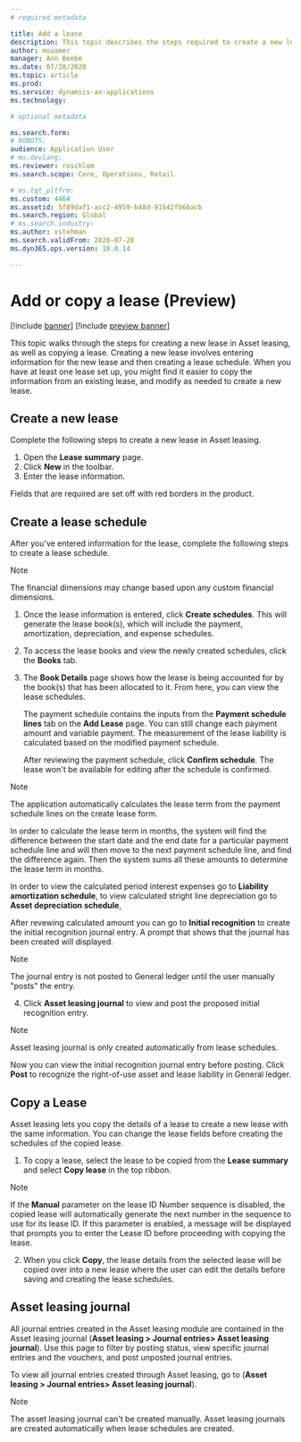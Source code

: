 ```yaml
---
# required metadata

title: Add a lease
description: This topic describes the steps required to create a new lease by entering information for it in Asset leasing, or by copying information from an existing lease.
author: moaamer
manager: Ann Beebe
ms.date: 07/28/2020
ms.topic: article
ms.prod: 
ms.service: dynamics-ax-applications
ms.technology: 

# optional metadata

ms.search.form: 
# ROBOTS: 
audience: Application User
# ms.devlang: 
ms.reviewer: roschlom
ms.search.scope: Core, Operations, Retail

# ms.tgt_pltfrm: 
ms.custom: 4464
ms.assetid: 5f89daf1-acc2-4959-b48d-91542fb6bacb
ms.search.region: Global
# ms.search.industry: 
ms.author: vstehman
ms.search.validFrom: 2020-07-28
ms.dyn365.ops.version: 10.0.14

---
```


# Add or copy a lease (Preview)

[!include [banner](../includes/banner.md)]
[!include [preview banner](../includes/preview-banner.md)]

This topic walks through the steps for creating a new lease in Asset leasing, as well as copying a lease. Creating a new lease involves entering information for the new lease and then creating a lease schedule. When you have at least one lease set up, you might find it easier to copy the information from an existing lease, and modify as needed to create a new lease. 

## Create a new lease

Complete the following steps to create a new lease in Asset leasing.

1.	Open the **Lease summary** page.
2.	Click **New** in the toolbar.
3.	Enter the lease information.

Fields that are required are set off with red borders in the product. 

## Create a lease schedule

After you've entered information for the lease, complete the following steps to create a lease schedule. 

> [!Note]
> The financial dimensions may change based upon any custom financial dimensions.

1. Once the lease information is entered, click **Create schedules**. This will generate the lease book(s), which will include the payment, amortization, depreciation, and expense schedules.
2. To access the lease books and view the newly created schedules, click the **Books** tab.
3. The **Book Details** page shows how the lease is being accounted for by the book(s) that has been allocated to it. From here, you can view the lease schedules.

   The payment schedule contains the inputs from the **Payment schedule lines** tab on the **Add Lease** page. You can still change each payment amount and variable payment. The measurement of the lease liability is calculated based on the modified payment schedule.

   After reviewing the payment schedule, click **Confirm schedule**. The lease won't be available for editing after the schedule is confirmed. 

> [!Note]
> The application automatically calculates the lease term from the payment schedule lines on the create lease form.

In order to calculate the lease term in months, the system will find the difference between the start date and the end date for a particular payment schedule line and will then move to the next payment schedule line, and find the difference again. Then the system sums all these amounts to determine the lease term in months.


In order to view the calculated period interest expenses go to **Liability amortization schedule**, to view calculated stright line depreciation go to **Asset depreciation schedule**, 

After revewing calculated amount you can go to **Initial recognition** to create the initial recognition journal entry. A prompt that shows that the journal has been created will displayed.

> [!Note]
> The journal entry is not posted to General ledger until the user manually "posts" the entry.

4.	Click **Asset leasing journal** to view and post the proposed initial recognition entry.

> [!Note]
> Asset leasing journal is only created automatically from lease schedules.

Now you can view the initial recognition journal entry before posting.	Click **Post** to recognize the right-of-use asset and lease liability in General ledger.

## Copy a Lease

Asset leasing lets you copy the details of a lease to create a new lease with the same information. You can change the lease fields before creating the schedules of the copied lease.

1. To copy a lease, select the lease to be copied from the **Lease summary** and select **Copy lease** in the top ribbon.

 > [!Note]
 > If the **Manual** parameter on the lease ID Number sequence is disabled, the copied lease will automatically generate the next number in the sequence to use for its lease ID. If this parameter is enabled, a message will be displayed that prompts you to enter the Lease ID before proceeding with copying the lease.
 
2. When you click **Copy**, the lease details from the selected lease will be copied over into a new lease where the user can edit the details before saving and creating the lease schedules.

## Asset leasing journal

All journal entries created in the Asset leasing module are contained in the Asset leasing journal (**Asset leasing > Journal entries> Asset leasing journal**). Use this page to filter by posting status, view specific journal entries and the vouchers, and post unposted journal entries.

To view all journal entries created through Asset leasing, go to (**Asset leasing > Journal entries> Asset leasing journal**).

> [!Note] 
> The asset leasing journal can't be created manually. Asset leasing journals are created automatically when lease schedules are created.
